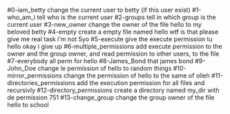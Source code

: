 #0-iam_betty 
change the current user to betty (if this user exist)
#1-who_am_i
tell who is the current user
#2-groups
tell in which group is the current user
#3-new_owner
change the owner of the file hello to my beloved betty
#4-empty
create a empty file named hello wtf is that please give me real task i'm not 5yo
#5-execute
give the execute permission tu hello okay i give up
#6-multiple_permissions
add execute permission to the owner and the group owner, and read permission to other users, to the file
#7-everybody
all perm for hello
#8-James_Bond
that james bond
#9-John_Doe
change le permission of hello to random things
#10-mirror_permissions
change the permission of hello to the same of olleh
#11-directories_permissions
add the execution permission for all files and recursivly
#12-directory_permissions
create a directory named my_dir with de permission 751
#13-change_group
change the group owner of the file hello to school
